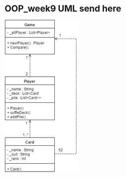# OOP_week9 UML send here 

![eiei](https://github.com/cpe200-158-sec1-0551/OOP_week9/blob/master/Week9.png?raw=true)
